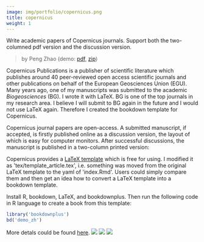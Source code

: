 ```yaml
---
image: img/portfolio/copernicus.png
title: copernicus
weight: 1
---
```


Write academic papers of Copernicus journals. Support both the two-columned pdf version and the discussion version.

> by Peng Zhao (demo: [pdf](https://github.com/pzhaonet/bookdownplus/raw/master/inst2/copernicus/showcase/copernicus.pdf), [zip](https://github.com/pzhaonet/bookdownplus/raw/master/inst/templates/copernicus.zip))

<!--more-->

Copernicus Publications is a publisher of scientific literature which publishes around 40 peer-reviewed open access scientific journals and other publications on behalf of the European Geosciences Union (EGU). Many years ago, one of my manuscripts was submitted to the academic *Biogeosciences* (BG). I wrote it with LaTeX. BG is one of the top journals in my research area. I believe I will submit to BG again in the future and I would not use LaTeX again. Therefore I created the bookdown template for Copernicus.

Copernicus journal papers are open-access. A submitted manuscript, if accepted, is firstly published online as a discussion version, the layout of which is easy for computer monitors. After successful discussions, the manuscript is published in a two-column printed version:

Copernicus provides a [LaTeX template](https://publications.copernicus.org/for_authors/latex_instructions.html) which is free for using. I modified it as 'tex/template_article.tex', i.e. something was moved from the original LaTeX template to the yaml of 'index.Rmd'. Users could simply compare them and then get an idea how to convert a LaTeX template into a bookdown template.

Install R, bookdown, LaTeX, and bookdownplus. Then run the following code in R language to create a book from this template:

```r
library('bookdownplus')
bd('demo_zh')
```

More detals could be found [here](https://github.com/pzhaonet/bookdownplus).
[![](https://github.com/pzhaonet/bookdownplus/raw/master/inst2/copernicus/showcase/copernicus2.png)](https://github.com/pzhaonet/bookdownplus/raw/master/inst2/copernicus/showcase/copernicus2.png)
[![](https://github.com/pzhaonet/bookdownplus/raw/master/inst2/copernicus/showcase/copernicus3.png)](https://github.com/pzhaonet/bookdownplus/raw/master/inst2/copernicus/showcase/copernicus3.png)
[![](https://github.com/pzhaonet/bookdownplus/raw/master/inst2/copernicus/showcase/cover.png)](https://github.com/pzhaonet/bookdownplus/raw/master/inst2/copernicus/showcase/cover.png)

